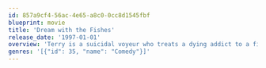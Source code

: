 ```yaml
---
id: 857a9cf4-56ac-4e65-a8c0-0cc8d1545fbf
blueprint: movie
title: 'Dream with the Fishes'
release_date: '1997-01-01'
overview: 'Terry is a suicidal voyeur who treats a dying addict to a final binge, but Terry will only do this if he promises to kill him.'
genres: '[{"id": 35, "name": "Comedy"}]'
---
```

